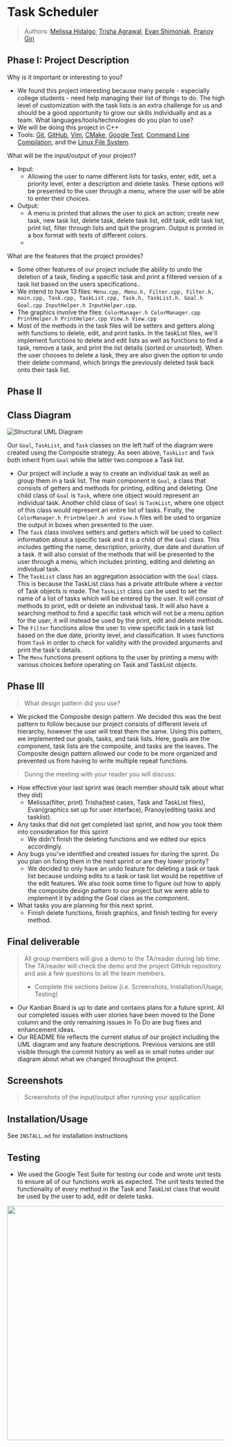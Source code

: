 # Task Scheduler

 > Authors: [Melissa Hidalgo](https://github.com/melle-issa),  [Trisha Agrawal](https://github.com/trisha112), [Evan Shimoniak](https://github.com/eshimoniak-ucr), [Pranoy Giri](https://github.com/pranoygiri)

## Phase I: Project Description
 Why is it important or interesting to you?
 * We found this project interesting because many people - especially college students - need help managing their list of things to do. The high level of customization with the task lists is an extra challenge for us and should be a good opportunity to grow our skills individually and as a team.
 What languages/tools/technologies do you plan to use?
 * We will be doing this project in C++
 * Tools: [Git](https://git-scm.com/), [GitHub](https://github.com/), [Vim](https://www.vim.org), [CMake](https://cmake.org), [Google Test](https://github.com/google/googletest), [Command Line Compilation](https://docs.microsoft.com/en-us/cpp/build/walkthrough-compile-a-c-program-on-the-command-line?view=msvc-170), and the [Linux File System](https://tldp.org/LDP/intro-linux/html/sect_03_01.html). 
 
 What will be the input/output of your project?
 * Input:
    * Allowing the user to name different lists for tasks, enter, edit, set a priority level, enter a description and delete tasks. These options will be presented to the user through a menu, where the user will be able to enter their choices.
 * Output:
    * A menu is printed that allows the user to pick an action; create new task, new task list, delete task, delete task list, edit task, edit task list, print list, filter through lists and quit the program. Output is printed in a box format with texts of different colors.
    * 
 What are the features that the project provides? 
 * Some other features of our project include the ability to undo the deletion of a task, finding a specific task and print a filtered version of a task list based on the users specifications.. 
 * We intend to have 13 files: `Menu.cpp, Menu.h, Filter.cpp, Filter.h, main.cpp, Task.cpp, TaskList.cpp, Task.h, TaskList.h. Goal.h Goal.cpp InputHelper.h InputHelper.cpp`.
 * The graphics involve the files: `ColorManager.h ColorManager.cpp PrintHelper.h PrintHelper.cpp View.h View.cpp` 
 * Most of the methods in the task files will be setters and getters along with functions to delete, edit, and print tasks. In the taskList files, we'll implement functions to delete and edit lists as well as functions to find a task, remove a task, and print the list details (sorted or unsorted). When the user chooses to delete a task, they are also given the option to undo their delete command, which brings the previously deleted task back onto their task list.

## Phase II

## Class Diagram

![Structural UML Diagram](https://lucid.app/publicSegments/view/44dcc957-5e92-4d40-9203-75094bef565e/image.png)

Our `Goal`, `TaskList`, and `Task` classes on the left half of the diagram were created using the Composite strategy. As seen above, `TaskList` and `Task` both inherit from `Goal` while the latter two compose a Task list.

* Our project will include a way to create an individual task as well as group them in a task list. The main component is `Goal`, a class that consists of getters and methods for printing, editing and deleting. One child class of `Goal` is `Task`, where one object would represent an individual task. Another child class of `Goal` is `TaskList`, where one object of this class would represent an entire list of tasks. Finally, the `ColorManager.h PrintHelper.h and View.h` files will be used to organize the output in boxes when presented to the user.
 * The `Task` class involves setters and getters which will be used to collect information about a specific task and it is a child of the `Goal` class. This includes getting the name, description, priority, due date and duration of a task. It will also consist of the methods that will be presented to the user through a menu, which includes printing, editing and deleting an individual task.
 * The `TaskList` class has an aggregation association with the `Goal` class. This is because the TaskList class has a private attribute where a vector of Task objects is made. The `TaskList` class can be used to set the name of a list of tasks which will be entered by the user. It will consist of methods to print, edit or delete an individual task. It will also have a searching method to find a specific task which will not be a menu option for the user, it will instead be used by the print, edit and delete methods.
 * The `Filter` functions allow the user to view specific task in a task list based on the due date, priority level, and classification. It uses functions from `Task` in order to check for validity with the provided arguments and print the task's details.
 * The `Menu` functions present options to the user by printing a menu with various choices before operating on Task and TaskList objects.

## Phase III

> What design pattern did you use?
 * We picked the Composite design pattern. We decided this was the best pattern to follow because our project consists of different levels of hierarchy, however the user will treat them the same. Using this pattern, we implemented our goals, tasks, and task lists. Here, goals are the component, task lists are the composite, and tasks are the leaves. The Composite design pattern allowed our code to be more organized and prevented us from having to write multiple repeat functions. 

 > During the meeting with your reader you will discuss: 
 * How effective your last sprint was (each member should talk about what they did)
     * Melissa(filter, print) Trisha(test cases, Task and TaskList files), Evan(graphics set up for user interface), Pranoy(editing tasks and tasklist).
 * Any tasks that did not get completed last sprint, and how you took them into consideration for this sprint
     * We didn't finish the deleting functions and we edited our epics accordingly.
 * Any bugs you've identified and created issues for during the sprint. Do you plan on fixing them in the next sprint or are they lower priority?
     * We decided to only have an undo feature for deleting a task or task list because undoing edits to a task or task list would be repetitive of the edit features. We also took some time to figure out how to apply the composite design pattern to our project but we were able to implement it by adding the Goal class as the component.
 * What tasks you are planning for this next sprint.
     * Finish delete functions, finish graphics, and finish testing for every method.


## Final deliverable
 > All group members will give a demo to the TA/reader during lab time. The TA/reader will check the demo and the project GitHub repository and ask a few questions to all the team members. 
 > * Complete the sections below (i.e. Screenshots, Installation/Usage, Testing)
 * Our Kanban Board is up to date and contains plans for a future sprint. All our completed issues with user stories have been moved to the Done column and the only remaining issues in To Do are bug fixes and enhancement ideas.  
 * Our README file reflects the current status of our project including the UML diagram and any feature descriptions. Previous versions are still visible through the commit history as well as in small notes under our diagram about what we changed throughout the project.

## Screenshots
 > Screenshots of the input/output after running your application
## Installation/Usage

See `INSTALL.md` for installation instructions

## Testing
 * We used the Google Test Suite for testing our code and wrote unit tests to ensure all of our functions work as expected. The unit tests tested the functionality of every method in the Task and TaskList class that would be used by the user to add, edit or delete tasks.
 <img width="541" src = https://user-images.githubusercontent.com/74077340/157297257-a7774aed-d8e8-4d9a-928e-f889ef1c52e3.png>
